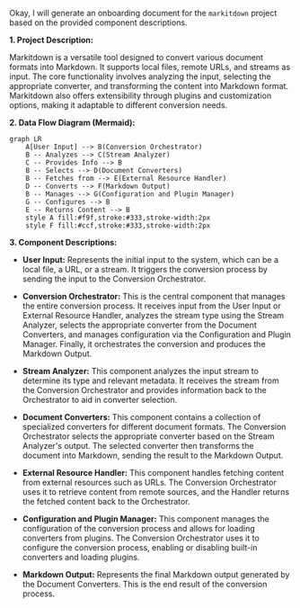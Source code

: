 Okay, I will generate an onboarding document for the `markitdown` project based on the provided component descriptions.

**1. Project Description:**

Markitdown is a versatile tool designed to convert various document formats into Markdown. It supports local files, remote URLs, and streams as input. The core functionality involves analyzing the input, selecting the appropriate converter, and transforming the content into Markdown format. Markitdown also offers extensibility through plugins and customization options, making it adaptable to different conversion needs.

**2. Data Flow Diagram (Mermaid):**

```mermaid
graph LR
    A[User Input] --> B(Conversion Orchestrator)
    B -- Analyzes --> C(Stream Analyzer)
    C -- Provides Info --> B
    B -- Selects --> D(Document Converters)
    B -- Fetches from --> E(External Resource Handler)
    D -- Converts --> F(Markdown Output)
    B -- Manages --> G(Configuration and Plugin Manager)
    G -- Configures --> B
    E -- Returns Content --> B
    style A fill:#f9f,stroke:#333,stroke-width:2px
    style F fill:#ccf,stroke:#333,stroke-width:2px
```

**3. Component Descriptions:**

*   **User Input:** Represents the initial input to the system, which can be a local file, a URL, or a stream. It triggers the conversion process by sending the input to the Conversion Orchestrator.

*   **Conversion Orchestrator:** This is the central component that manages the entire conversion process. It receives input from the User Input or External Resource Handler, analyzes the stream type using the Stream Analyzer, selects the appropriate converter from the Document Converters, and manages configuration via the Configuration and Plugin Manager. Finally, it orchestrates the conversion and produces the Markdown Output.

*   **Stream Analyzer:** This component analyzes the input stream to determine its type and relevant metadata. It receives the stream from the Conversion Orchestrator and provides information back to the Orchestrator to aid in converter selection.

*   **Document Converters:** This component contains a collection of specialized converters for different document formats. The Conversion Orchestrator selects the appropriate converter based on the Stream Analyzer's output. The selected converter then transforms the document into Markdown, sending the result to the Markdown Output.

*   **External Resource Handler:** This component handles fetching content from external resources such as URLs. The Conversion Orchestrator uses it to retrieve content from remote sources, and the Handler returns the fetched content back to the Orchestrator.

*   **Configuration and Plugin Manager:** This component manages the configuration of the conversion process and allows for loading converters from plugins. The Conversion Orchestrator uses it to configure the conversion process, enabling or disabling built-in converters and loading plugins.

*   **Markdown Output:** Represents the final Markdown output generated by the Document Converters. This is the end result of the conversion process.